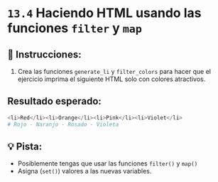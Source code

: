 # `13.4` Haciendo HTML usando las funciones `filter` y `map`

## 📝 Instrucciones:

1. Crea las funciones `generate_li` y `filter_colors` para hacer que el ejercicio imprima el siguiente HTML solo con colores atractivos.

## Resultado esperado:

```py
<li>Red</li><li>Orange</li><li>Pink</li><li>Violet</li> 
# Rojo - Naranjo - Rosado - Violeta
```

## 💡 Pista:

+ Posiblemente tengas que usar las funciones `filter()` y `map()`
+ Asigna (`set()`) valores a las nuevas variables.
